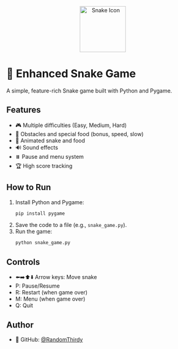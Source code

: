 <p align="center">
  <img src="https://em-content.zobj.net/source/microsoft-teams/363/snake_1f40d.png" alt="Snake Icon" width="120"/>
</p>

# 🐍 Enhanced Snake Game

A simple, feature-rich Snake game built with Python and Pygame.

## Features

- 🎮 Multiple difficulties (Easy, Medium, Hard)
- 🧱 Obstacles and special food (bonus, speed, slow)
- 🐍 Animated snake and food
- 🔊 Sound effects
- ⏸️ Pause and menu system
- 🏆 High score tracking

## How to Run

1. Install Python and Pygame:
   ```bash
   pip install pygame
   ```
2. Save the code to a file (e.g., `snake_game.py`).
3. Run the game:
   ```bash
   python snake_game.py
   ```

## Controls

- ⬅️➡️⬆️⬇️ Arrow keys: Move snake
- P: Pause/Resume
- R: Restart (when game over)
- M: Menu (when game over)
- Q: Quit

## Author

- 🐙 GitHub: [@RandomThirdy](https://github.com/RandomThirdy)  
